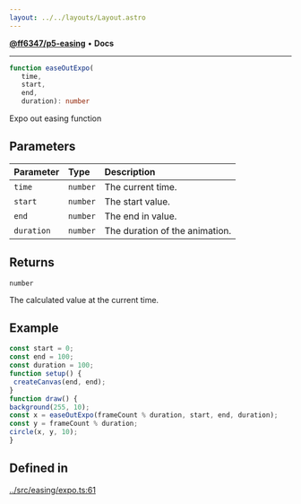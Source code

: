 ```yaml
---
layout: ../../layouts/Layout.astro
---
```


[**@ff6347/p5-easing**](README.md) • **Docs**

***

```ts
function easeOutExpo(
   time, 
   start, 
   end, 
   duration): number
```

Expo out easing function

## Parameters

| Parameter | Type | Description |
| :------ | :------ | :------ |
| `time` | `number` | The current time. |
| `start` | `number` | The start value. |
| `end` | `number` | The end in value. |
| `duration` | `number` | The duration of the animation. |

## Returns

`number`

The calculated value at the current time.

## Example

```ts
const start = 0;
const end = 100;
const duration = 100;
function setup() {
 createCanvas(end, end);
}
function draw() {
background(255, 10);
const x = easeOutExpo(frameCount % duration, start, end, duration);
const y = frameCount % duration;
circle(x, y, 10);
}
```

## Defined in

[../src/easing/expo.ts:61](https://github.com/ff6347/p5-easing/blob/226687d365587d73a12ac8d460667a1a198c05c5/src/easing/expo.ts#L61)
